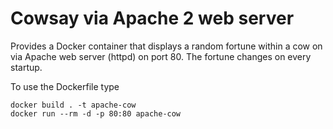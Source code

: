 # Cowsay via Apache 2 web server

Provides a Docker container that displays a random fortune within a cow on via
Apache web server (httpd) on port 80. The fortune changes on every startup.

To use the Dockerfile type

    docker build . -t apache-cow
    docker run --rm -d -p 80:80 apache-cow
